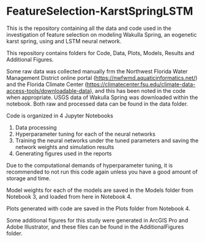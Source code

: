 # FeatureSelection-KarstSpringLSTM
This is the repository containing all the data and code used in the investigation of feature selection on modeling Wakulla Spring, an eogenetic karst spring, using and LSTM neural network. 

This repository contains folders for Code, Data, Plots, Models, Results  and Additional Figures.

Some raw data was collected manually frm the Northwest Florida Water Management District online portal (https://nwfwmd.aquaticinformatics.net/) and the Florida Climate Center (https://climatecenter.fsu.edu/climate-data-access-tools/downloadable-data), and this has been noted in the code when appropriate. USGS data of Wakulla Spring was downloaded within the notebook. Both raw and processed data can be found in the data folder.


Code is organized in 4 Jupyter Notebooks
1. Data processing
2. Hyperparameter tuning for each of the neural networks
3. Training the neural networks under the tuned parameters and saving the network weights and simulation results
4. Generating figures used in the reports

Due to the computational demands of hyperparameter tuning, it is recommended to not run this code again unless you have a good amount of storage and time.

Model weights for each of the models are saved in the Models folder from Notebook 3, and loaded from here in Notebook 4.

Plots generated with code are saved in the Plots folder from Notebook 4.

Some additional figures for this study were generated in ArcGIS Pro and Adobe Illustrator, and these files can be found in the AdditionalFigures folder.

